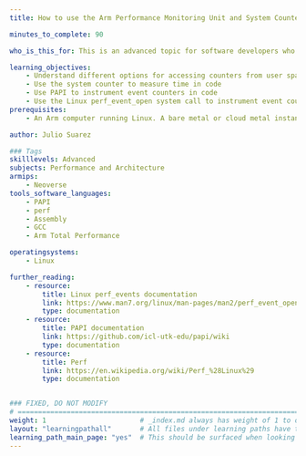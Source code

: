 ```yaml
---
title: How to use the Arm Performance Monitoring Unit and System Counter

minutes_to_complete: 90

who_is_this_for: This is an advanced topic for software developers who want to instrument hardware event counters or the system counter in software applications.

learning_objectives:
    - Understand different options for accessing counters from user space
    - Use the system counter to measure time in code
    - Use PAPI to instrument event counters in code
    - Use the Linux perf_event_open system call to instrument event counters in code
prerequisites:
    - An Arm computer running Linux. A bare metal or cloud metal instance is best because they expose more counters. You can use a virtual machine (VM), but fewer counters may be available. These instructions have been tested on the `a1.metal` instance type.

author: Julio Suarez

### Tags
skilllevels: Advanced
subjects: Performance and Architecture
armips:
    - Neoverse
tools_software_languages:
    - PAPI
    - perf
    - Assembly
    - GCC
    - Arm Total Performance

operatingsystems:
    - Linux

further_reading:
    - resource:
        title: Linux perf_events documentation
        link: https://www.man7.org/linux/man-pages/man2/perf_event_open.2.html
        type: documentation
    - resource:
        title: PAPI documentation
        link: https://github.com/icl-utk-edu/papi/wiki
        type: documentation
    - resource:
        title: Perf
        link: https://en.wikipedia.org/wiki/Perf_%28Linux%29
        type: documentation


### FIXED, DO NOT MODIFY
# ================================================================================
weight: 1                       # _index.md always has weight of 1 to order correctly
layout: "learningpathall"       # All files under learning paths have this same wrapper
learning_path_main_page: "yes"  # This should be surfaced when looking for related content. Only set for _index.md of learning path content.
---
```

